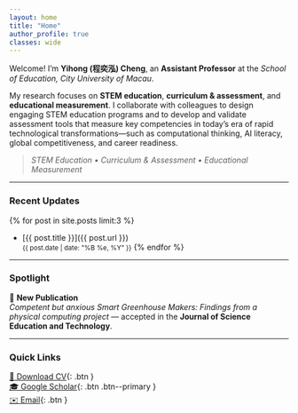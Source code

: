 ```yaml
---
layout: home
title: "Home"
author_profile: true
classes: wide
---
```


Welcome! I’m **Yihong (程奕泓) Cheng**, an **Assistant Professor** at the *School of Education, City University of Macau*.  

My research focuses on **STEM education**, **curriculum & assessment**, and **educational measurement**. I collaborate with colleagues to design engaging STEM education programs and to develop and validate assessment tools that measure key competencies in today’s era of rapid technological transformations—such as computational thinking, AI literacy, global competitiveness, and career readiness.  

> *STEM Education • Curriculum & Assessment • Educational Measurement*

---

### Recent Updates
{% for post in site.posts limit:3 %}
- [{{ post.title }}]({{ post.url }})  
  <small>{{ post.date | date: "%B %e, %Y" }}</small>
{% endfor %}

---

### Spotlight
📰 **New Publication**  
*Competent but anxious Smart Greenhouse Makers: Findings from a physical computing project* — accepted in the **Journal of Science Education and Technology**.

---

### Quick Links
[📄 Download CV](/assets/cv/Yihong_Cheng_CV.pdf){: .btn }  
[🎓 Google Scholar](https://scholar.google.com/citations?user=gYp1Q4IAAAAJ&hl=en){: .btn .btn--primary }  
[✉️ Email](mailto:cheng.yihong.z@gmail.com){: .btn }
